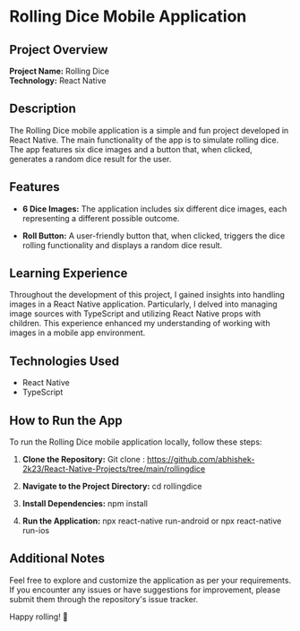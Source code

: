 # Rolling Dice Mobile Application

## Project Overview

**Project Name:** Rolling Dice  
**Technology:** React Native

## Description

The Rolling Dice mobile application is a simple and fun project developed in React Native. The main functionality of the app is to simulate rolling dice. The app features six dice images and a button that, when clicked, generates a random dice result for the user.

## Features

- **6 Dice Images:** The application includes six different dice images, each representing a different possible outcome.
  
- **Roll Button:** A user-friendly button that, when clicked, triggers the dice rolling functionality and displays a random dice result.

## Learning Experience

Throughout the development of this project, I gained insights into handling images in a React Native application. Particularly, I delved into managing image sources with TypeScript and utilizing React Native props with children. This experience enhanced my understanding of working with images in a mobile app environment.

## Technologies Used

- React Native
- TypeScript

## How to Run the App

To run the Rolling Dice mobile application locally, follow these steps:

1. **Clone the Repository:**
Git clone : https://github.com/abhishek-2k23/React-Native-Projects/tree/main/rollingdice

2. **Navigate to the Project Directory:**
cd rollingdice


3. **Install Dependencies:**
npm install


4. **Run the Application:**
npx react-native run-android
or
npx react-native run-ios



## Additional Notes

Feel free to explore and customize the application as per your requirements. If you encounter any issues or have suggestions for improvement, please submit them through the repository's issue tracker.

Happy rolling! 🎲

